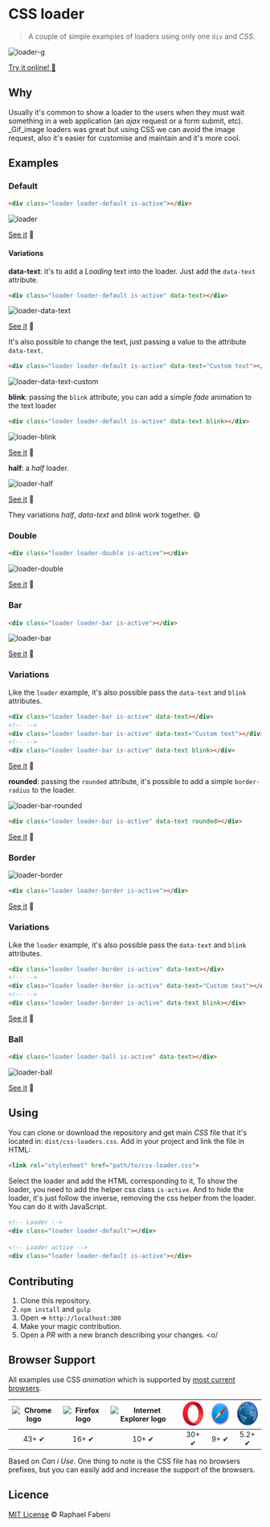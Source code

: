 # CSS loader

> A couple of simple examples of loaders using only one `div` and *CSS*.

![loader-g](https://cloud.githubusercontent.com/assets/1345662/19414412/5e472d6c-9322-11e6-9407-5e3662072aee.gif)

[Try it online! :metal:](http://www.raphaelfabeni.com.br/css-loader/)

## Why

Usually it's common to show a loader to the users when they must wait something in a web application (an _ajax_ request or a form submit, etc). _Gif_image loaders was great but using CSS we can avoid the image request, also it's easier for customise and maintain and it's more cool.

## Examples

### Default

```html
<div class="loader loader-default is-active"></div>
```

![loader](https://cloud.githubusercontent.com/assets/1345662/19313531/2c715f18-906d-11e6-856a-17ca264112de.gif)

[See it](http://raphaelfabeni.com.br/css-loader/#/loader-default) :metal:

#### Variations

**data-text**: it's to add a _Loading_ text into the loader. Just add the `data-text` attribute.

```html
<div class="loader loader-default is-active" data-text></div>
```

![loader-data-text](https://cloud.githubusercontent.com/assets/1345662/19313794/1fdf0ce0-906e-11e6-8a9f-39d2421a41d6.gif)

[See it](http://raphaelfabeni.com.br/css-loader/#/loader-default-text) :metal:

It's also possible to change the text, just passing a value to the attribute `data-text`.

```html
<div class="loader loader-default is-active" data-text="Custom text"></div>
```

![loader-data-text-custom](https://cloud.githubusercontent.com/assets/1345662/19313797/21e3fb22-906e-11e6-8f0a-11cc9c0fb8d2.gif)

**blink**: passing the `blink` attribute, you can add a simple _fade_ animation to the text loader

```html
<div class="loader loader-default is-active" data-text blink></div>
```

![loader-blink](https://cloud.githubusercontent.com/assets/1345662/19313798/25fa2830-906e-11e6-88d2-2f165a68cb80.gif)

[See it](http://raphaelfabeni.com.br/css-loader/#/loader-default-blink) :metal:

**half**: a _half_ loader.

![loader-half](https://cloud.githubusercontent.com/assets/1345662/19418371/55ae80cc-93a1-11e6-9273-22955e62a6a4.gif)

[See it](http://raphaelfabeni.com.br/css-loader/#/loader-default-half) :metal:

They variations _half_, _data-text_ and _blink_ work together. 😄

### Double

```html
<div class="loader loader-double is-active"></div>
```

![loader-double](https://cloud.githubusercontent.com/assets/1345662/19314508/c2279a06-9070-11e6-8079-4fa82b5f2610.gif)

[See it](http://raphaelfabeni.com.br/css-loader/#/loader-double) :metal:

### Bar

```html
<div class="loader loader-bar is-active"></div>
```

![loader-bar](https://cloud.githubusercontent.com/assets/1345662/19314685/6d719056-9071-11e6-88c8-2c3750ca0198.gif)

[See it](http://raphaelfabeni.com.br/css-loader/#/loader-bar) :metal:

### Variations

Like the `loader` example, it's also possible pass the `data-text` and `blink` attributes.

```html
<div class="loader loader-bar is-active" data-text></div>
<!-- -->
<div class="loader loader-bar is-active" data-text="Custom text"></div>
<!-- -->
<div class="loader loader-bar is-active" data-text blink></div>
```

[See it](http://raphaelfabeni.com.br/css-loader/#/loader-bar-text) :metal:

**rounded**: passing the `rounded` attribute, it's possible to add a simple `border-radius` to the loader.

![loader-bar-rounded](https://cloud.githubusercontent.com/assets/1345662/19315031/ab850700-9072-11e6-9cd4-9fe899f05a10.gif)

```html
<div class="loader loader-bar is-active" data-text rounded></div>
```

[See it](http://raphaelfabeni.com.br/css-loader/#/loader-bar-rounded) :metal:

### Border

![loader-border](https://cloud.githubusercontent.com/assets/1345662/19314686/6d733622-9071-11e6-8167-a55e6c16a02f.gif)

```html
<div class="loader loader-border is-active"></div>
```

[See it](http://raphaelfabeni.com.br/css-loader/#/loader-border) :metal:

### Variations

Like the `loader` example, it's also possible pass the `data-text` and `blink` attributes.

```html
<div class="loader loader-border is-active" data-text></div>
<!-- -->
<div class="loader loader-border is-active" data-text="Custom text"></div>
<!-- -->
<div class="loader loader-border is-active" data-text blink></div>
```

[See it](http://raphaelfabeni.com.br/css-loader/#/loader-border-text) :metal:

### Ball

```html
<div class="loader loader-ball is-active" data-text></div>
```

![loader-ball](https://cloud.githubusercontent.com/assets/1345662/19314687/6d771ff8-9071-11e6-8839-713066f11056.gif)

[See it](http://raphaelfabeni.com.br/css-loader/#/loader-ball) :metal:

## Using

You can clone or download the repository and get main *CSS* file that it's located in: `dist/css-loaders.css`. Add in your project and link the file in HTML:

```html
<link rel="stylesheet" href="path/to/css-loader.css">
```

Select the loader and add the HTML corresponding to it, To show the loader, you need to add the helper css class `is-active`. And to hide the loader, it's just follow the inverse, removing the css helper from the loader. You can do it with JavaScript.

```html
<!-- Loader -->
<div class="loader loader-default"></div>

<!-- Loader active -->
<div class="loader loader-default is-active"></div>
```

## Contributing

1. Clone this repository.
2. `npm install` and `gulp`
3. Open => `http://localhost:300`
4. Make your magic contribution.
5. Open a _PR_ with a new branch describing your changes. <o/

## Browser Support

All examples use CSS _animation_ which is supported by [most current browsers](http://caniuse.com/#search=animation).

| <img src="https://github.com/alrra/browser-logos/blob/master/chrome/chrome_128x128.png?raw=true" width="48px" height="48px" alt="Chrome logo"> | <img src="https://github.com/alrra/browser-logos/blob/master/firefox/firefox_128x128.png?raw=true" width="48px" height="48px" alt="Firefox logo"> | <img src="https://github.com/alrra/browser-logos/blob/master/internet-explorer/internet-explorer_128x128.png?raw=true" width="48px" height="48px" alt="Internet Explorer logo"> | <img src="https://github.com/alrra/browser-logos/blob/master/opera/opera_128x128.png?raw=true" width="48px" height="48px" alt="Opera logo"> | <img src="https://github.com/alrra/browser-logos/blob/master/safari/safari_128x128.png?raw=true" width="48px" height="48px" alt="Safari logo"> | <img src="https://raw.githubusercontent.com/alrra/browser-logos/master/android/android_128x128.png" width="48px" height="48px" alt="Android Browser Logo" >
|:---:|:---:|:---:|:---:|:---:|:---:|
| 43+ ✔ | 16+ ✔ | 10+ ✔ | 30+ ✔ | 9+ ✔ | 5.2+ ✔

Based on _Can i Use_. One thing to note is the CSS file has no browsers prefixes, but you can easily add and increase the support of the browsers.

## Licence

[MIT License](https://raphaelfabeni.mit-license.org/) © Raphael Fabeni

